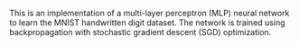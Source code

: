 This is an implementation of a multi-layer perceptron (MLP) neural network to learn the MNIST handwritten digit dataset. 
The network is trained using backpropagation with stochastic gradient descent (SGD) optimization.
